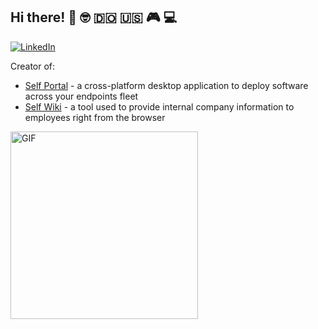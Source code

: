 
## Hi there! 👋 :nerd_face: :dominican_republic: :us: :video_game: :computer:

[![LinkedIn](https://img.shields.io/badge/-Linkedin-0077B5?style=for-the-badge&logo=linkedin&logoColor=white)](https://www.linkedin.com/in/amadotejada/)

Creator of:
- [Self Portal](https://github.com/amadotejada/self-portal) - a cross-platform desktop application to deploy software across your endpoints fleet
- [Self Wiki](https://github.com/amadotejada/self-wiki) - a tool used to provide internal company information to employees right from the browser
<!-- <br/> -->
<img alt="GIF" src="https://media.giphy.com/media/13HgwGsXF0aiGY/giphy.gif" style="width:300px;"/>
